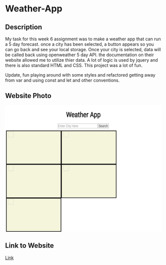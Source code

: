 # Weather-App

## Description

My task for this week 6 assignment was to make a weather app that can run a 5 day forecast. once a city has been selected, a button appears so you can go back and see your local storage. Once your city is selected, data will be called back using openweather 5 day API. the documentation on their website allowed me to utilize thier data. A lot of logic is used by jquery and there is also standard HTML and CSS. This project was a lot of fun.

Update, fun playing around with some styles and refactored getting away from var and using const and let and other conventions.


## Website Photo
![computer](assets/img/pvon11.github.io%20(3).png)

## Link to Website
[Link](https://pvon11.github.io/Weather-App/)